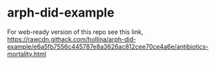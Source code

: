 # arph-did-example
 
 
 For web-ready version of this repo see this link,[ https://rawcdn.githack.com/hollina/arph-did-example/e6a5fb7556c445787e8a3626ac812cee70ce4a6e/antibiotics-mortality.html
 ](https://rawcdn.githack.com/hollina/arph-did-example/50d401ade4eed9e1cec382f822c5c170e8a269d5/antibiotics-mortality.html)
